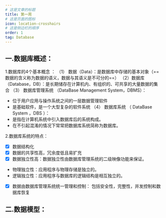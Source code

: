 ```yaml
---
# 这是文章的标题
title: 第一周
# 这是页面的图标
icon: location-crosshairs
# 这是侧边栏的顺序
order: 1
tag: Database
---
```

## 一.数据库概述：
1.数据库的4个基本概念 ：
（1） 数据（Data）：是数据库中存储的基本对象（==数据的含义称为数据的语义，数据与其语义是不可分的==）
（2）数据库（Database，DB）：是长期储存在计算机内、有组织的、可共享的大量数据的集合
（3） 数据库管理系统 （DataBase Management System，DBMS）：
- 位于用户应用与操作系统之间的一层数据管理软件
- 是基础软件，是一个大型复杂的软件系统
（4） 数据库系统 （ DataBase System ，DBS ）： 
- 是指在计算机系统中引入数据库后的系统构成。
- 在不引起混淆的情况下常常把数据库系统简称为数据库。

2.数据库系统的特点：
- [x] 数据结构化
- [x] 数据的共享性高，冗余度低且易扩充
- [x] 数据独立性高：数据独立性由数据库管理系统的二级映像功能来保证。
- 物理独立性：应用程序与物理存储是独立的。
- 逻辑独立性：应用程序与数据库的逻辑结构是相互独立的。
- [x] 数据由数据库管理系统统一管理和控制：
包括安全性，完整性，并发控制和数据库恢复

## 二.数据模型：
